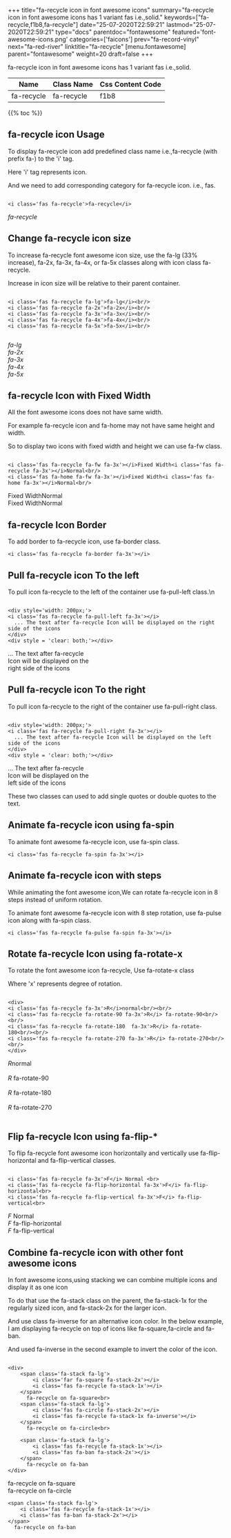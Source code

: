 +++
title="fa-recycle icon in font awesome icons"
summary="fa-recycle icon in font awesome icons has 1 variant fas i.e.,solid."
keywords=["fa-recycle,f1b8,fa-recycle"]
date="25-07-2020T22:59:21"
lastmod="25-07-2020T22:59:21"
type="docs"
parentdoc="fontawesome"
featured='font-awesome-icons.png'
categories=['faicons']
prev="fa-record-vinyl"
next="fa-red-river"
linktitle="fa-recycle"
[menu.fontawesome]
parent="fontawesome"
weight=20
draft=false
+++


fa-recycle icon in font awesome icons has 1 variant fas i.e.,solid.

<div class='table-responsive'><table class='table'><thead><tr><th>Name</th><th>Class Name</th><th>Css Content Code</th></tr></thead><tbody><tr><td>fa-recycle</td><td>fa-recycle</td><td>f1b8</td></tr></tbody></table></div>


{{% toc %}}


## fa-recycle icon Usage

To display fa-recycle icon add predefined class name i.e.,fa-recycle (with prefix fa-) to the 'i' tag.

Here 'i' tag represents icon.

And we need to add corresponding category for fa-recycle icon. i.e., fas.


```

<i class='fas fa-recycle'>fa-recycle</i>
```

<i class='fas fa-recycle'>fa-recycle</i>




## Change fa-recycle icon size
To increase fa-recycle font awesome icon size, use the fa-lg (33% increase), fa-2x, fa-3x, fa-4x, or fa-5x classes along with icon class fa-recycle.

Increase in icon size will be relative to their parent container. 

```

<i class='fas fa-recycle fa-lg'>fa-lg</i><br/>
<i class='fas fa-recycle fa-2x'>fa-2x</i><br/>
<i class='fas fa-recycle fa-3x'>fa-3x</i><br/>
<i class='fas fa-recycle fa-4x'>fa-4x</i><br/>
<i class='fas fa-recycle fa-5x'>fa-5x</i><br/>
            
```

<i class='fas fa-recycle fa-lg'>fa-lg</i><br/>
<i class='fas fa-recycle fa-2x'>fa-2x</i><br/>
<i class='fas fa-recycle fa-3x'>fa-3x</i><br/>
<i class='fas fa-recycle fa-4x'>fa-4x</i><br/>
<i class='fas fa-recycle fa-5x'>fa-5x</i><br/>
            



## fa-recycle Icon with Fixed Width 

All the font awesome icons does not have same width.

For example fa-recycle icon and fa-home may not have same height and width.

So to display two icons with fixed width and height we can use fa-fw class.


```

<i class='fas fa-recycle fa-fw fa-3x'></i>Fixed Width<i class='fas fa-recycle fa-3x'></i>Normal<br/>
<i class='fas fa-home fa-fw fa-3x'></i>Fixed Width<i class='fas fa-home fa-3x'></i>Normal<br/>
```

<i class='fas fa-recycle fa-fw fa-3x'></i>Fixed Width<i class='fas fa-recycle fa-3x'></i>Normal<br/>
<i class='fas fa-home fa-fw fa-3x'></i>Fixed Width<i class='fas fa-home fa-3x'></i>Normal<br/>



## fa-recycle Icon Border 

To add border to fa-recycle icon, use fa-border class.


```
<i class='fas fa-recycle fa-border fa-3x'></i>

```
<i class='fas fa-recycle fa-border fa-3x'></i>





## Pull fa-recycle icon To the left

To pull icon fa-recycle to the left of the container use fa-pull-left class.\n

```

<div style='width: 200px;'>
<i class='fas fa-recycle fa-pull-left fa-3x'></i>
  ... The text after fa-recycle Icon will be displayed on the right side of the icons
</div>
<div style = 'clear: both;'></div>
```

<div style='width: 200px;'>
<i class='fas fa-recycle fa-pull-left fa-3x'></i>
  ... The text after fa-recycle Icon will be displayed on the right side of the icons
</div>
<div style = 'clear: both;'></div>




## Pull fa-recycle icon To the right
To pull icon fa-recycle to the right of the container use fa-pull-right class.

```

<div style='width: 200px;'>
<i class='fas fa-recycle fa-pull-right fa-3x'></i>
  ... The text after fa-recycle Icon will be displayed on the left side of the icons
</div>
<div style = 'clear: both;'></div>
```

<div style='width: 200px;'>
<i class='fas fa-recycle fa-pull-right fa-3x'></i>
  ... The text after fa-recycle Icon will be displayed on the left side of the icons
</div>
<div style = 'clear: both;'></div>

These two classes can used to add single quotes or double quotes to the text.


## Animate fa-recycle icon using fa-spin
To animate font awesome fa-recycle icon, use fa-spin class.

```
<i class='fas fa-recycle fa-spin fa-3x'></i>
```
<i class='fas fa-recycle fa-spin fa-3x'></i>




## Animate fa-recycle icon with steps
While animating the font awesome icon,We can rotate fa-recycle icon in 8 steps instead of uniform rotation.

To animate font awesome fa-recycle icon with 8 step rotation, use fa-pulse icon along with fa-spin class.


```
<i class='fas fa-recycle fa-pulse fa-spin fa-3x'></i>

```
<i class='fas fa-recycle fa-pulse fa-spin fa-3x'></i>





## Rotate fa-recycle Icon using fa-rotate-x
To rotate the font awesome icon fa-recycle, Use fa-rotate-x class

Where 'x' represents degree of rotation.


```

<div>
<i class='fas fa-recycle fa-3x'>R</i>normal<br/><br/>
<i class='fas fa-recycle fa-rotate-90 fa-3x'>R</i> fa-rotate-90<br/><br/> 
<i class='fas fa-recycle fa-rotate-180  fa-3x'>R</i> fa-rotate-180<br/><br/> 
<i class='fas fa-recycle fa-rotate-270 fa-3x'>R</i> fa-rotate-270<br/><br/>
</div>
```

<div>
<i class='fas fa-recycle fa-3x'>R</i>normal<br/><br/>
<i class='fas fa-recycle fa-rotate-90 fa-3x'>R</i> fa-rotate-90<br/><br/> 
<i class='fas fa-recycle fa-rotate-180  fa-3x'>R</i> fa-rotate-180<br/><br/> 
<i class='fas fa-recycle fa-rotate-270 fa-3x'>R</i> fa-rotate-270<br/><br/>
</div>




## Flip fa-recycle Icon using fa-flip-*
To flip fa-recycle font awesome icon horizontally and vertically use fa-flip-horizontal and fa-flip-vertical classes. 

```

<i class='fas fa-recycle fa-3x'>F</i> Normal <br>
<i class='fas fa-recycle fa-flip-horizontal fa-3x'>F</i> fa-flip-horizontal<br>
<i class='fas fa-recycle fa-flip-vertical fa-3x'>F</i> fa-flip-vertical<br>
```

<i class='fas fa-recycle fa-3x'>F</i> Normal <br>
<i class='fas fa-recycle fa-flip-horizontal fa-3x'>F</i> fa-flip-horizontal<br>
<i class='fas fa-recycle fa-flip-vertical fa-3x'>F</i> fa-flip-vertical<br>




## Combine fa-recycle icon with other font awesome icons
In font awesome icons,using stacking we can combine multiple icons and display it as one icon 

To do that use the fa-stack class on the parent, the fa-stack-1x for the regularly sized icon, and fa-stack-2x for the larger icon.

And use class fa-inverse for an alternative icon color. 
In the below example, I am displaying fa-recycle on top of icons like fa-square,fa-circle and fa-ban.

And used fa-inverse in the second example to invert the color of the icon.

```

<div>
    <span class='fa-stack fa-lg'>
        <i class='far fa-square fa-stack-2x'></i>
        <i class='fas fa-recycle fa-stack-1x'></i>
    </span>
      fa-recycle on fa-square<br>
    <span class='fa-stack fa-lg'>
        <i class='fas fa-circle fa-stack-2x'></i>
        <i class='fas fa-recycle fa-stack-1x fa-inverse'></i>
    </span>
      fa-recycle on fa-circle<br>

    <span class='fa-stack fa-lg'>
        <i class='fas fa-recycle fa-stack-1x'></i>
        <i class='fas fa-ban fa-stack-2x'></i>
    </span>
      fa-recycle on fa-ban
</div>
```

<div>
    <span class='fa-stack fa-lg'>
        <i class='far fa-square fa-stack-2x'></i>
        <i class='fas fa-recycle fa-stack-1x'></i>
    </span>
      fa-recycle on fa-square<br>
    <span class='fa-stack fa-lg'>
        <i class='fas fa-circle fa-stack-2x'></i>
        <i class='fas fa-recycle fa-stack-1x fa-inverse'></i>
    </span>
      fa-recycle on fa-circle<br>

    <span class='fa-stack fa-lg'>
        <i class='fas fa-recycle fa-stack-1x'></i>
        <i class='fas fa-ban fa-stack-2x'></i>
    </span>
      fa-recycle on fa-ban
</div>






